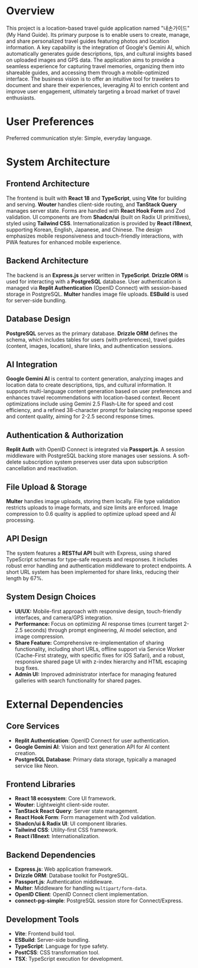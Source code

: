 # Overview

This project is a location-based travel guide application named "내손가이드" (My Hand Guide). Its primary purpose is to enable users to create, manage, and share personalized travel guides featuring photos and location information. A key capability is the integration of Google's Gemini AI, which automatically generates guide descriptions, tips, and cultural insights based on uploaded images and GPS data. The application aims to provide a seamless experience for capturing travel memories, organizing them into shareable guides, and accessing them through a mobile-optimized interface. The business vision is to offer an intuitive tool for travelers to document and share their experiences, leveraging AI to enrich content and improve user engagement, ultimately targeting a broad market of travel enthusiasts.

# User Preferences

Preferred communication style: Simple, everyday language.

# System Architecture

## Frontend Architecture
The frontend is built with **React 18** and **TypeScript**, using **Vite** for building and serving. **Wouter** handles client-side routing, and **TanStack Query** manages server state. Forms are handled with **React Hook Form** and Zod validation. UI components are from **Shadcn/ui** (built on Radix UI primitives), styled using **Tailwind CSS**. Internationalization is provided by **React i18next**, supporting Korean, English, Japanese, and Chinese. The design emphasizes mobile responsiveness and touch-friendly interactions, with PWA features for enhanced mobile experience.

## Backend Architecture
The backend is an **Express.js** server written in **TypeScript**. **Drizzle ORM** is used for interacting with a **PostgreSQL** database. User authentication is managed via **Replit Authentication** (OpenID Connect) with session-based storage in PostgreSQL. **Multer** handles image file uploads. **ESBuild** is used for server-side bundling.

## Database Design
**PostgreSQL** serves as the primary database. **Drizzle ORM** defines the schema, which includes tables for users (with preferences), travel guides (content, images, location), share links, and authentication sessions.

## AI Integration
**Google Gemini AI** is central to content generation, analyzing images and location data to create descriptions, tips, and cultural information. It supports multi-language content generation based on user preferences and enhances travel recommendations with location-based context. Recent optimizations include using Gemini 2.5 Flash-Lite for speed and cost efficiency, and a refined 38-character prompt for balancing response speed and content quality, aiming for 2-2.5 second response times.

## Authentication & Authorization
**Replit Auth** with OpenID Connect is integrated via **Passport.js**. A session middleware with PostgreSQL backing store manages user sessions. A soft-delete subscription system preserves user data upon subscription cancellation and reactivation.

## File Upload & Storage
**Multer** handles image uploads, storing them locally. File type validation restricts uploads to image formats, and size limits are enforced. Image compression to 0.6 quality is applied to optimize upload speed and AI processing.

## API Design
The system features a **RESTful API** built with Express, using shared TypeScript schemas for type-safe requests and responses. It includes robust error handling and authentication middleware to protect endpoints. A short URL system has been implemented for share links, reducing their length by 67%.

## System Design Choices
- **UI/UX:** Mobile-first approach with responsive design, touch-friendly interfaces, and camera/GPS integration.
- **Performance:** Focus on optimizing AI response times (current target 2-2.5 seconds) through prompt engineering, AI model selection, and image compression.
- **Share Feature:** Comprehensive re-implementation of sharing functionality, including short URLs, offline support via Service Worker (Cache-First strategy, with specific fixes for iOS Safari), and a robust, responsive shared page UI with z-index hierarchy and HTML escaping bug fixes.
- **Admin UI:** Improved administrator interface for managing featured galleries with search functionality for shared pages.

# External Dependencies

## Core Services
- **Replit Authentication**: OpenID Connect for user authentication.
- **Google Gemini AI**: Vision and text generation API for AI content creation.
- **PostgreSQL Database**: Primary data storage, typically a managed service like Neon.

## Frontend Libraries
- **React 18 ecosystem**: Core UI framework.
- **Wouter**: Lightweight client-side router.
- **TanStack React Query**: Server state management.
- **React Hook Form**: Form management with Zod validation.
- **Shadcn/ui & Radix UI**: UI component libraries.
- **Tailwind CSS**: Utility-first CSS framework.
- **React i18next**: Internationalization.

## Backend Dependencies
- **Express.js**: Web application framework.
- **Drizzle ORM**: Database toolkit for PostgreSQL.
- **Passport.js**: Authentication middleware.
- **Multer**: Middleware for handling `multipart/form-data`.
- **OpenID Client**: OpenID Connect client implementation.
- **connect-pg-simple**: PostgreSQL session store for Connect/Express.

## Development Tools
- **Vite**: Frontend build tool.
- **ESBuild**: Server-side bundling.
- **TypeScript**: Language for type safety.
- **PostCSS**: CSS transformation tool.
- **TSX**: TypeScript execution for development.